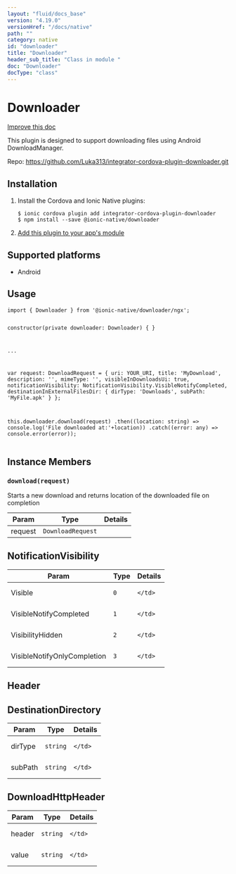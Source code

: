 ```yaml
---
layout: "fluid/docs_base"
version: "4.19.0"
versionHref: "/docs/native"
path: ""
category: native
id: "downloader"
title: "Downloader"
header_sub_title: "Class in module "
doc: "Downloader"
docType: "class"
---
```


<h1 class="api-title">Downloader</h1>

<a class="improve-v2-docs" href="http://github.com/ionic-team/ionic-native/edit/master/src/@ionic-native/plugins/downloader/index.ts#L64">
  Improve this doc
</a>







<p>This plugin is designed to support downloading files using Android DownloadManager.</p>


<p>Repo:
  <a href="https://github.com/Luka313/integrator-cordova-plugin-downloader.git">
    https://github.com/Luka313/integrator-cordova-plugin-downloader.git
  </a>
</p>


<h2><a class="anchor" name="installation" href="#installation"></a>Installation</h2>
<ol class="installation">
  <li>Install the Cordova and Ionic Native plugins:<br>
    <pre><code class="nohighlight">$ ionic cordova plugin add integrator-cordova-plugin-downloader
$ npm install --save @ionic-native/downloader
</code></pre>
  </li>
  <li><a href="https://ionicframework.com/docs/native/#Add_Plugins_to_Your_App_Module">Add this plugin to your app's module</a></li>
</ol>



<h2><a class="anchor" name="platforms" href="#platforms"></a>Supported platforms</h2>
<ul>
  <li>Android</li>
</ul>






<h2><a class="anchor" name="usage" href="#usage"></a>Usage</h2>
<pre><code class="lang-typescript">import { Downloader } from &#39;@ionic-native/downloader/ngx&#39;;


constructor(private downloader: Downloader) { }

...

   var request: DownloadRequest = {
          uri: YOUR_URI,
          title: &#39;MyDownload&#39;,
          description: &#39;&#39;,
          mimeType: &#39;&#39;,
          visibleInDownloadsUi: true,
          notificationVisibility: NotificationVisibility.VisibleNotifyCompleted,
          destinationInExternalFilesDir: {
              dirType: &#39;Downloads&#39;,
              subPath: &#39;MyFile.apk&#39;
          }
      };


  this.downloader.download(request)
              .then((location: string) =&gt; console.log(&#39;File downloaded at:&#39;+location))
              .catch((error: any) =&gt; console.error(error));
</code></pre>








<h2><a class="anchor" name="instance-members" href="#instance-members"></a>Instance Members</h2>
<h3><a class="anchor" name="download" href="#download"></a><code>download(request)</code></h3>


Starts a new download and returns location of the downloaded file on completion
<table class="table param-table" style="margin:0;">
  <thead>
  <tr>
    <th>Param</th>
    <th>Type</th>
    <th>Details</th>
  </tr>
  </thead>
  <tbody>
  <tr>
    <td>
      request</td>
    <td>
      <code>DownloadRequest</code>
    </td>
    <td>
      </td>
  </tr>
  </tbody>
</table>







<h2><a class="anchor" name="NotificationVisibility" href="#NotificationVisibility"></a>NotificationVisibility</h2>

<table class="table param-table" style="margin:0;">
  <thead>
  <tr>
    <th>Param</th>
    <th>Type</th>
    <th>Details</th>
  </tr>
  </thead>
  <tbody>
  
  <tr>
    <td>
      Visible
    </td>
    <td>
      <code>0</code>
    </td>
    <td>
      
      
    </td>
  </tr>
  
  <tr>
    <td>
      VisibleNotifyCompleted
    </td>
    <td>
      <code>1</code>
    </td>
    <td>
      
      
    </td>
  </tr>
  
  <tr>
    <td>
      VisibilityHidden
    </td>
    <td>
      <code>2</code>
    </td>
    <td>
      
      
    </td>
  </tr>
  
  <tr>
    <td>
      VisibleNotifyOnlyCompletion
    </td>
    <td>
      <code>3</code>
    </td>
    <td>
      
      
    </td>
  </tr>
  
  </tbody>
</table>


<h2><a class="anchor" name="Header" href="#Header"></a>Header</h2>


<h2><a class="anchor" name="DestinationDirectory" href="#DestinationDirectory"></a>DestinationDirectory</h2>

<table class="table param-table" style="margin:0;">
  <thead>
  <tr>
    <th>Param</th>
    <th>Type</th>
    <th>Details</th>
  </tr>
  </thead>
  <tbody>
  
  <tr>
    <td>
      dirType
    </td>
    <td>
      <code>string</code>
    </td>
    <td>
      
      
    </td>
  </tr>
  
  <tr>
    <td>
      subPath
    </td>
    <td>
      <code>string</code>
    </td>
    <td>
      
      
    </td>
  </tr>
  
  </tbody>
</table>


<h2><a class="anchor" name="DownloadHttpHeader" href="#DownloadHttpHeader"></a>DownloadHttpHeader</h2>

<table class="table param-table" style="margin:0;">
  <thead>
  <tr>
    <th>Param</th>
    <th>Type</th>
    <th>Details</th>
  </tr>
  </thead>
  <tbody>
  
  <tr>
    <td>
      header
    </td>
    <td>
      <code>string</code>
    </td>
    <td>
      
      
    </td>
  </tr>
  
  <tr>
    <td>
      value
    </td>
    <td>
      <code>string</code>
    </td>
    <td>
      
      
    </td>
  </tr>
  
  </tbody>
</table>





